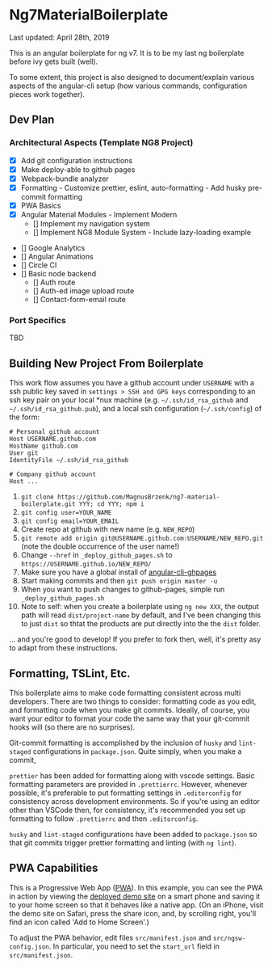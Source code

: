 # Ng7MaterialBoilerplate

Last updated: April 28th, 2019

This is an angular boilerplate for ng v7. It is to be my last ng boilerplate before ivy gets built (well).

To some extent, this project is also designed to document/explain various aspects of the angular-cli setup (how various commands, configuration pieces work together).

## Dev Plan

### Architectural Aspects (Template NG8 Project)

- [x] Add git configuration instructions
- [x] Make deploy-able to github pages
- [x] Webpack-bundle analyzer
- [x] Formatting - Customize prettier, eslint, auto-formatting - Add husky pre-commit formatting
- [x] PWA Basics
- [x] Angular Material Modules - Implement Modern
  - [] Implement my navigation system
  - [] Implement NG8 Module System - Include lazy-loading example
- [] Google Analytics
- [] Angular Animations
- [] Circle CI
- [] Basic node backend
  - [] Auth route
  - [] Auth-ed image upload route
  - [] Contact-form-email route

### Port Specifics

TBD

## Building New Project From Boilerplate

This work flow assumes you have a github account under `USERNAME` with a ssh public key saved in `settings > SSH and GPG keys` corresponding to an ssh key pair on your local \*nux machine (e.g. `~/.ssh/id_rsa_github` and `~/.ssh/id_rsa_github.pub`), and a local ssh configuration (`~/.ssh/config`) of the form:

```
# Personal github account
Host USERNAME.github.com
HostName github.com
User git
IdentityFile ~/.ssh/id_rsa_github

# Company github account
Host ...
```

1. `git clone https://github.com/MagnusBrzenk/ng7-material-boilerplate.git YYY; cd YYY; npm i`
2. `git config user=YOUR_NAME`
3. `git config email=YOUR_EMAIL`
4. Create repo at github with new name (e.g. `NEW_REPO`)
5. `git remote add origin git@USERNAME.github.com:USERNAME/NEW_REPO.git` (note the double occurrence of the user name!)
6. Change `--href` in `_deploy_github_pages.sh` to `https://USERNAME.github.io/NEW_REPO/`
7. Make sure you have a global install of [angular-cli-ghpages](https://www.npmjs.com/package/angular-cli-ghpages)
8. Start making commits and then `git push origin master -u`
9. When you want to push changes to github-pages, simple run `_deploy_github_pages.sh`
10. Note to self: when you create a boilerplate using `ng new XXX`, the output path will read `dist/project-name` by default, and I've been changing this to just `dist` so thtat the products are put directly into the the `dist` folder.

... and you're good to develop! If you prefer to fork then, well, it's pretty asy to adapt from these instructions.

## Formatting, TSLint, Etc.

This boilerplate aims to make code formatting consistent across multi developers. There are two things to consider: formatting code as you edit, and formatting code when you make git commits. Ideally, of course, you want your editor to format your code the same way that your git-commit hooks will (so there are no surprises).

Git-commit formatting is accomplished by the inclusion of `husky` and `lint-staged` configurations in `package.json`. Quite simply, when you make a commit,

`prettier` has been added for formatting along with vscode settings. Basic formatting parameters are provided in `.prettierrc`. However, whenever possible, it's preferable to put formatting settings in `.editorconfig` for consistency across development environments. So if you're using an editor other than VSCode then, for consistency, it's recommended you set up formatting to follow `.prettierrc` and then `.editorconfig`.

`husky` and `lint-staged` configurations have been added to `package.json` so that git commits trigger prettier formatting and linting (with `ng lint`).

## PWA Capabilities

This is a Progressive Web App ([PWA](https://en.wikipedia.org/wiki/Progressive_web_applications)). In this example, you can see the PWA in action by viewing the [deployed demo site]() on a smart phone and saving it to your home screen so that it behaves like a native app. (On an iPhone, visit the demo site on Safari, press the share icon, and, by scrolling right, you'll find an icon called 'Add to Home Screen'.)

To adjust the PWA behavior, edit files `src/manifest.json` and `src/ngsw-config.json`. In particular, you need to set the `start_url` field in `src/manifest.json`.
